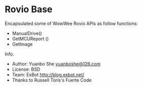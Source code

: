Rovio Base
==========
Encapsulated some of WowWee Rovio APIs as follow functions:
- ManualDrive()
- GetMCUReport ()
- GetImage

Info.
- Author: Yuanbo She yuanboshe@126.com
- License: BSD
- Team: ExBot http://blog.exbot.net/
- Thanks to Russell Toris's Fuerte Code
